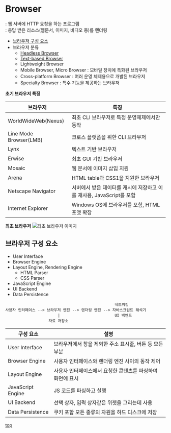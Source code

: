 # Browser
: 웹 서버에 HTTP 요청을 하는 프로그램    
: 응답 받은 리소스(웹문서, 이미지, 비디오 등)를 렌더링   


- [브라우저 구성 요소](#브라우저-구성-요소)
- 브라우저 분류   
    - [Headless Browser](./headless-browser.md)
    - [Text-based Browser](./text-based-browser.md)
    - Lightweight Browser
    - Mobile Browser, Micro Browser : 모바일 장치에 특화된 브라우저  
    - Cross-platform Browser : 여러 운영 체제용으로 개발된 브라우저  
    - Specialty Browser : 특수 기능을 제공하는 브라우저  



**초기 브라우저 특징**

브라우저 | 특징
---|---
WorldWideWeb(Nexus)    | 최초 CLI 브라우저로 특정 운영체제에서만 동작  
Line Mode Browser(LMB) | 크로스 플랫폼을 위한 CLI 브라우저
Lynx    | 텍스트 기반 브라우저   
Erwise  | 최초 GUI 기반 브라우저
Mosaic  | 웹 문서에 이미지 삽입 지원   
Arena   | HTML table과 CSS1을 지원한 브라우저
Netscape Navigator | 서버에서 받은 데이터를 캐시에 저장하고 이를 재사용, JavaScript를 포함  
Internet Explorer  | Windows OS에 브라우저를 포함, HTML 포맷 확장


**최초 브라우저**
![최초 브라우저 이미지](https://www.w3.org/MarkUp/tims_editor)



## 브라우저 구성 요소

- User Interface
- Browser Engine
- Layout Engine, Rendering Engine
    - HTML Parser
    - CSS Parser
- JavaScript Engine
- UI Backend
- Data Persistence


```
                                                네트워킹                           
사용자 인터페이스 --> 브라우저 엔진 --> 렌더링 엔진 --> 자바스크립트 해석기
                       |                        UI 백엔드
                   자료 저장소
```


구성 요소 | 설명
---|---
User Interface    | 브라우저에서 창을 제외한 주소 표시줄, 버튼 등 모든 부분
Browser Engine    | 사용자 인터페이스와 렌더링 엔진 사이의 동작 제어
Layout Engine     | 사용자 인터페이스에서 요청한 콘텐츠를 파싱하여 화면에 표시
JavaScript Engine | JS 코드를 파싱하고 실행  
UI Backend        | 선택 상자, 입력 상자같은 위젯을 그리는데 사용   
Data Persistence  | 쿠키 포함 모든 종류의 자원을 하드 디스크에 저장



[top](#)
